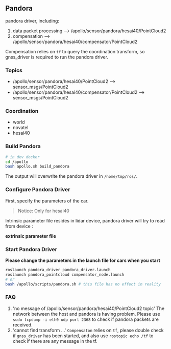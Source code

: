
## Pandora
pandora driver, including:
1. data packet processing --> /apollo/sensor/pandora/hesai40/PointCloud2
2. compensation --> /apollo/sensor/pandora/hesai40/compensator/PointCloud2
 
Compensation relies on `tf` to query the coordination transform, so gnss_driver is required to run the pandora driver.
 
### Topics
* /apollo/sensor/pandora/hesai40/PointCloud2 --> sensor_msgs/PointCloud2
* /apollo/sensor/pandora/hesai40/compensator/PointCloud2 --> sensor_msgs/PointCloud2
 
### Coordination
* world
* novatel
* hesai40
 
### Build Pandora 

```bash 
# in dev docker
cd /apollo
bash apollo.sh build_pandora
```
The output will overwrite the pandora driver in `/home/tmp/ros/`.
 
### Configure Pandora Driver
First, specify the parameters of the car.

> Notice: Only for hesai40

Intrinsic parameter file resides in lidar device, pandora driver will try to read from device :

**extrinsic parameter file**

### Start Pandora Driver
**Please change the parameters in the launch file for cars when you start**
```bash
roslaunch pandora_driver pandora_driver.launch
roslaunch pandora_pointcloud compensator_node.launch
# or
bash /apollo/scripts/pandora.sh # this file has no effect in reality
```
### FAQ
1. 'no message of /apollo/sensor/pandora/hesai40/PointCloud2 topic'
	The network between the host and pandora is having problem. Please use `sudo tcpdump -i eth0 udp port 2368` to check if pandora packets are received.
2. 'cannot find transform ...'
	`Compensaton` relies on `tf`, please double check if `gnss_driver` has been started, and also use `rostopic echo /tf` to check if there are any message in the tf.
 
